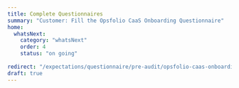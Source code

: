 ```yaml
---
title: Complete Questionnaires
summary: "Customer: Fill the Opsfolio CaaS Onboarding Questionnaire"
home:
  whatsNext:
    category: "whatsNext"
    order: 4
    status: "on going"
    
redirect: "/expectations/questionnaire/pre-audit/opsfolio-caas-onboarding-questionnaire.lhc-form.json/"
draft: true
---
```


